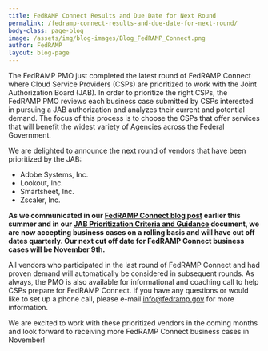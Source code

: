 ```yaml
---
title: FedRAMP Connect Results and Due Date for Next Round
permalink: /fedramp-connect-results-and-due-date-for-next-round/
body-class: page-blog
image: /assets/img/blog-images/Blog_FedRAMP_Connect.png
author: FedRAMP
layout: blog-page
---
```

The FedRAMP PMO just completed the latest round of FedRAMP Connect where Cloud Service Providers (CSPs) are prioritized to work with the Joint Authorization Board (JAB). In order to prioritize the right CSPs, the FedRAMP PMO reviews each business case submitted by CSPs interested in pursuing a JAB authorization and analyzes their current and potential demand. The focus of this process is to choose the CSPs that offer services that will benefit the widest variety of Agencies across the Federal Government.

We are delighted to announce the next round of vendors that have been prioritized by the JAB: 

 * Adobe Systems, Inc. 
 * Lookout, Inc. 
 * Smartsheet, Inc. 
 * Zscaler, Inc. 

**As we communicated in our <a href="https://www.fedramp.gov/fedramp-connect-new-guidance-on-jab-prioritization-and-submitting-a-business-case/">FedRAMP Connect blog post</a> earlier this summer and in our <a href="{{site.baseurl}}/assets/resources/documents/CSP_JAB_P-ATO_Prioritization_Criteria_and_Guidance.pdf">JAB Prioritization Criteria and Guidance</a> document, we are now accepting business cases on a rolling basis and will have cut off dates quarterly. Our next cut off date for FedRAMP Connect business cases will be November 9th.** 

All vendors who participated in the last round of FedRAMP Connect and had proven demand will automatically be considered in subsequent rounds. As always, the PMO is also available for informational and coaching call to help CSPs prepare for FedRAMP Connect. If you have any questions or would like to set up a phone call, please e-mail info@fedramp.gov for more information.

We are excited to work with these prioritized vendors in the coming months and look forward to receiving more FedRAMP Connect business cases in November! 
